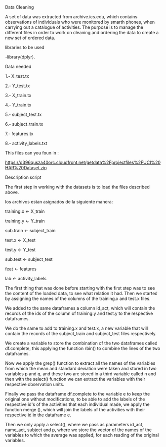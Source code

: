 Data Cleaning 

A set of data was extracted from archive.ics.edu, which contains observations of individuals who were monitored by smarth phones, when carrying out a catalogue of activities.
The purpose is to manage the different files in order to work on cleaning and ordering the data to create a new set of ordered data.

libraries to be used 

-library(dplyr).

Data needed 

1.- X_test.tx

2.- Y_test.tx

3.- X_train.tx

4.- Y_train.tx

5.- subject_test.tx

6.- subject_train.tx

7.- features.tx

8.- activity_labels.txt


This files can you  foun  in :

https://d396qusza40orc.cloudfront.net/getdata%2Fprojectfiles%2FUCI%20HAR%20Dataset.zip


Description script  

The first step in working with the datasets is to load 
the files described above.

los archivos estan asignados de la siguiente manera:

training.x <- X_train

training.y <- Y_train

sub.train <- subject_train

test.x <- X_test

test.y <- Y_test

sub.test <- subject_test

feat <- features

lab <- activity_labels


The first thing that was done before starting with the 
first step was to see the content of the loaded data, 
to see what relation it had. Then we started by assigning 
the names of the columns of the training.x and test.x files.

We added to the same dataframes a column id_act, which will
contain the records of the ids of the column of training.y 
and test.y to the respective dataframes.


We do the same to add to training.x and test.x, a new variable
that will contain the records of the subject_train and 
subject_test files respectively.

We create a variable to store the combination of the two
dataframes called df.complete, this applying the function 
rbin() to combine the lines of the two dataframes.


Now we apply the grep() function to extract all the names
of the variables from which the mean and standard deviation
were taken and stored in two variables p and q,
and these two are stored in a third variable called n 
and then with the select() function we can extract the
variables with their respective observation units.

Finally we pass the dataframe df.complete to the variable
e to keep the original one without modifications, to be able
to add the labels of the respective id's of the activities 
that each individual made, we apply the function merge (),
which will join the labels of the activities with their 
respective id in the dataframe e.

Then we only apply a select(), where we pass as parameters
id_act, name_act, subject and p, where we store the vector
of the names of the variables to which the average was applied,
for each reading of the original variables.


